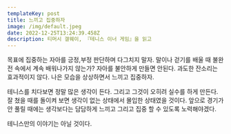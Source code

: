 ```yaml
---
templateKey: post
title: 느끼고 집중하자
image: /img/default.jpeg
date: 2022-12-25T13:24:39.458Z
description: 티머시 갤웨이, 『테니스 이너 게임』을 읽고
---
```



목표에 집중하는 자아를 긍정,부정 판단하며 다그치지 말자. 말이나 걷기를 배울 때 불완전 속에서 계속 배워나가지 않는가? 자아를 불안하게 만들면 안된다. 과도한 잔소리는 효과적이지 않다. 나은 모습을 상상하면서 느끼고 집중하자. 

테니스를 치다보면 정말 많은 생각이 든다. 그리고 그것이 오히려 실수를 하게 만든다. 잘 쳤을 때를 돌이켜 보면 생각이 없는 상태에서 몰입한 상태였을 것이다. 앞으로 경기가 안 풀릴 때에는 생각보다는 담담하게 느끼고 그리고 집중 할 수 있도록 노력해야겠다. 

테니스만의 이야기는 아닐 것이다.
